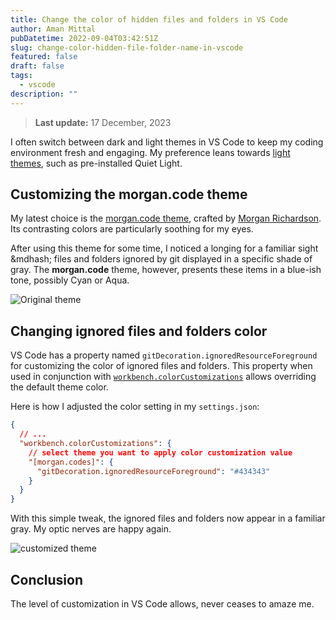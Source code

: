 ```yaml
---
title: Change the color of hidden files and folders in VS Code
author: Aman Mittal
pubDatetime: 2022-09-04T03:42:51Z
slug: change-color-hidden-file-folder-name-in-vscode
featured: false
draft: false
tags:
  - vscode
description: ""
---
```


> **Last update:** 17 December, 2023

I often switch between dark and light themes in VS Code to keep my coding environment fresh and engaging. My preference leans towards [light themes](https://amanhimself.dev/blog/setup-macbook-m1/#themes), such as pre-installed Quiet Light.

## Customizing the morgan.code theme

My latest choice is the [morgan.code theme](https://marketplace.visualstudio.com/items?itemName=morgan-codes.morgan-codes-vscode-theme), crafted by [Morgan Richardson](https://www.instagram.com/morgan.codes/). Its contrasting colors are particularly soothing for my eyes.

After using this theme for some time, I noticed a longing for a familiar sight &mdhash; files and folders ignored by git displayed in a specific shade of gray. The **morgan.code** theme, however, presents these items in a blue-ish tone, possibly Cyan or Aqua.

![Original theme](https://i.imgur.com/J6hik7g.jpg)

## Changing ignored files and folders color

VS Code has a property named `gitDecoration.ignoredResourceForeground` for customizing the color of ignored files and folders. This property when used in conjunction with [`workbench.colorCustomizations`](https://code.visualstudio.com/api/references/theme-color) allows overriding the default theme color.

Here is how I adjusted the color setting in my `settings.json`:

```json
{
  // ...
  "workbench.colorCustomizations": {
    // select theme you want to apply color customization value
    "[morgan.codes]": {
      "gitDecoration.ignoredResourceForeground": "#434343"
    }
  }
}
```

With this simple tweak, the ignored files and folders now appear in a familiar gray. My optic nerves are happy again.

![customized theme](https://i.imgur.com/sk0tFYi.jpg)

## Conclusion

The level of customization in VS Code allows, never ceases to amaze me.
